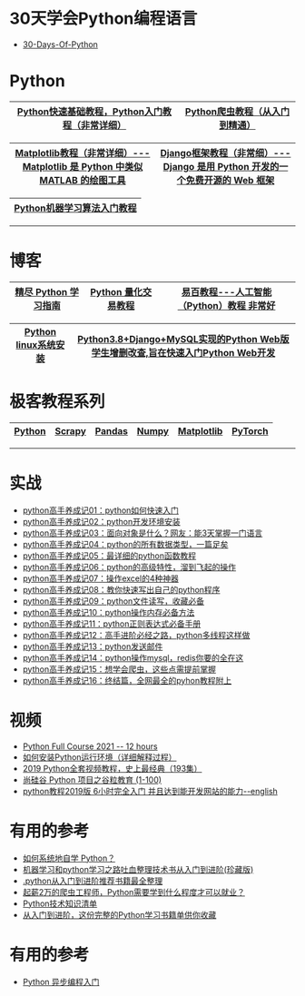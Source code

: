 
# 30天学会Python编程语言
* [30-Days-Of-Python](https://mp.weixin.qq.com/s/9xVPSc81ncm2KnMeruH-ow)

# Python

[Python快速基础教程，Python入门教程（非常详细）](http://c.biancheng.net/python/)|[Python爬虫教程（从入门到精通）](http://c.biancheng.net/python_spider/)|
---|---|

[Matplotlib教程（非常详细）---Matplotlib 是 Python 中类似 MATLAB 的绘图工具](http://c.biancheng.net/matplotlib/)|[Django框架教程（非常细）---Django 是用 Python 开发的一个免费开源的 Web 框架](http://c.biancheng.net/django/)|
---|---|

[Python机器学习算法入门教程](http://c.biancheng.net/ml_alg/)|
---|

---

# 博客

[精尽 Python 学习指南](http://svip.iocoder.cn/Python/tutorials/)|[Python 量化交易教程](https://www.kancloud.cn/wizardforcel/python-quant-uqer/186107)|[易百教程---人工智能（Python）教程 非常好](https://www.yiibai.com/?app=all)|
---|---|---|

[Python linux系统安装](https://github.com/stevenli91748/Python/blob/master/Python%20linux系统安装/README.md)|[Python3.8+Django+MySQL实现的Python Web版学生增删改查,旨在快速入门Python Web开发](https://gitee.com/haoxr/python-diango-web)|
---|---|

# 极客教程系列  

[Python](https://geek-docs.com/python)|[Scrapy](https://geek-docs.com/scrapy)|[Pandas](https://geek-docs.com/pandas)|[Numpy](https://geek-docs.com/numpy)|[Matplotlib](https://geek-docs.com/matplotlib)|[PyTorch](https://geek-docs.com/pytorch)|
---|---|---|---|---|---|

---




# 实战

* [python高手养成记01：python如何快速入门](https://www.toutiao.com/a6816956514717139470/?log_from=d3a71103440d8_1630174835829)
* [python高手养成记02：python开发环境安装](https://www.toutiao.com/a6816989031109231107/?log_from=a48e88984acf3_1630174888392)
* [python高手养成记03：面向对象是什么？网友：能3天掌握一门语言](https://www.toutiao.com/a6816989671361348099/?log_from=03b15e6abb5a9_1630174920547)
* [python高手养成记04：python的所有数据类型，一篇足矣](https://www.toutiao.com/a6817417431460348427/?log_from=720d64a242051_1630174939783)
* [python高手养成记05：最详细的python函数教程](https://www.toutiao.com/a6818039998705566220/?log_from=db9d265aa8468_1630174978849)
* [python高手养成记06：python的高级特性，溜到飞起的操作](https://www.toutiao.com/a6817418068549960195/?log_from=1e47e545f63f8_1630175673028)
* [python高手养成记07：操作excel的4种神器](https://www.toutiao.com/a6817418595870441987/?log_from=d870e8c66419a_1630175700446)
* [python高手养成记08：教你快速写出自己的python程序](https://www.toutiao.com/a6817419175242236420/?log_from=2caa926b0f9d5_1630175720245)
* [python高手养成记09：python文件读写，收藏必备](https://www.toutiao.com/a6819207320795349511/?log_from=09ad3289b00a3_1630175739506)
* [python高手养成记10：python操作内存必备方法](https://www.toutiao.com/a6819207856332472839/?log_from=0960fc89e0d45_1630175759372)
* [python高手养成记11：python正则表达式必备手册](https://www.toutiao.com/a6819209639196885508/?log_from=6ad982d8a665_1630175778341)
* [python高手养成记12：高手进阶必经之路，python多线程这样做](https://www.toutiao.com/a6819209340835070478/?log_from=875da2562f41f_1630175795653)
* [python高手养成记13：python发送邮件](https://www.toutiao.com/a6820417135521563139/?log_from=0da16bd8751a7_1630175813442)
* [python高手养成记14：python操作mysql，redis你要的全在这](https://www.toutiao.com/a6820394877700801036/?log_from=0e5082c4b5e86_1630175836900)
* [python高手养成记15：想学会爬虫，这些点需提前掌握](https://www.toutiao.com/a6820915874359149064/?log_from=b921c7aad022b_1630175856506)
* [python高手养成记16：终结篇，全网最全的pyhon教程附上](https://www.toutiao.com/a6821528830063149571/?log_from=8ad01e0680b17_1630175886872)





# 视频
* [Python Full Course 2021   -- 12 hours](https://www.youtube.com/watch?v=XKHEtdqhLK8)
* [如何安装Python运行环境（详细解释过程）](https://www.bilibili.com/video/av79762360?from=search&seid=5156025386997566601)
* [2019 Python全套视频教程，史上最经典（193集）](https://www.bilibili.com/video/av61442372/?spm_id_from=333.788.videocard.12)
* [尚硅谷 Python 项目之谷粒教育 (1-100)](https://www.bilibili.com/video/av43861069/?spm_id_from=333.788.videocard.2)
* [python教程2019版 6小时完全入门 并且达到能开发网站的能力--english](https://www.bilibili.com/video/av75855831?from=search&seid=5156025386997566601)
# 有用的参考
* [如何系统地自学 Python？](https://www.zhihu.com/question/29138020/answer/550503434?utm_source=wechat_session&utm_medium=social&utm_oi=991812777480134656)
* [机器学习和python学习之路吐血整理技术书从入门到进阶(珍藏版)](https://pymlovelyq.github.io/2018/10/15/machineLearning/)
* [.python从入门到进阶推荐书籍最全整理](https://pymlovelyq.github.io/2018/10/20/python/)
* [起薪2万的爬虫工程师，Python需要学到什么程度才可以就业？](https://cloud.tencent.com/info/43a335665ee9b0f30b3a6eaef9a485d2.html)
* [Python技术知识清单](https://blog.csdn.net/BF02jgtRS00XKtCx/article/details/86764691)
* [从入门到进阶，这份完整的Python学习书籍单供你收藏](https://blog.csdn.net/u012469528/article/details/79038324)


# 有用的参考

* [Python 异步编程入门](https://www.ruanyifeng.com/blog/2019/11/python-asyncio.html)
